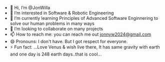 - 👋 Hi, I’m @JonWilla
- 👀 I’m interested in Software & Robotic Engineering
- 🌱 I’m currently learning Principles of Advanced Software Enginnering to solve our human problems in many ways
- 💞️ I’m looking to collaborate on many projects
- 📫 How to reach me: you can reach me out jonnyw2024@gmail.com
- 😄 Pronouns: I don't have. But I got respect for everyone.
- ⚡ Fun fact: ...Love Venus & wish live there, It has same gravity with earth and one day is 248 earth days..that is cool...

<!---
JonWilla/JonWilla is a ✨ special ✨ repository because its `README.md` (this file) appears on your GitHub profile.
You can click the Preview link to take a look at your changes.
--->
